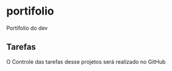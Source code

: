 # portifolio
Portifolio do dev

## Tarefas

O Controle das tarefas desse projetos será realizado no GitHub